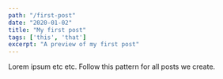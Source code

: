 ```yaml
---
path: "/first-post"
date: "2020-01-02"
title: "My first post"
tags: ['this', 'that']
excerpt: "A preview of my first post"
---
```


Lorem ipsum etc etc. Follow this pattern for all posts we create.